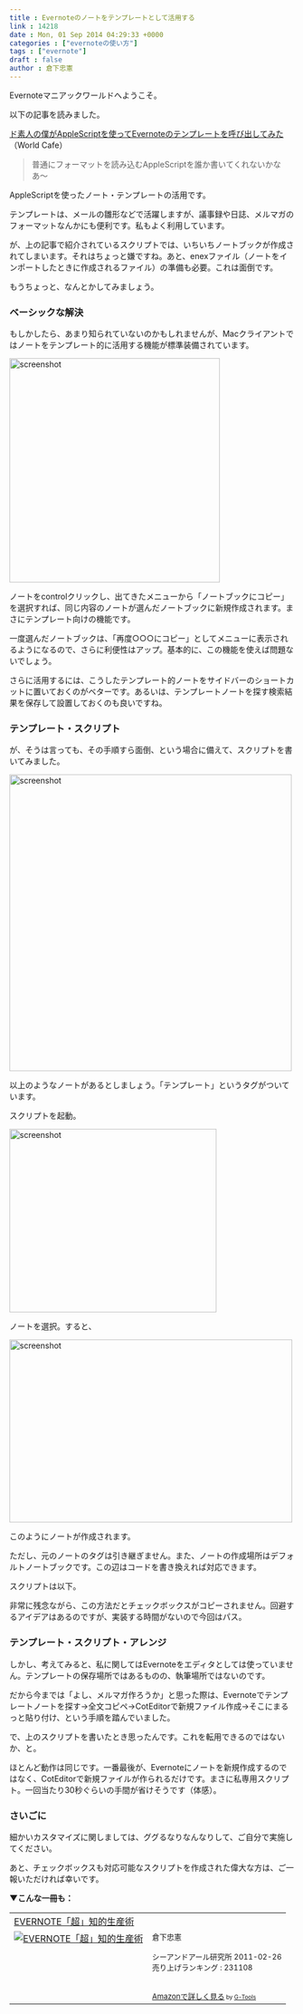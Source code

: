 ```yaml
---
title : Evernoteのノートをテンプレートとして活用する
link : 14218
date : Mon, 01 Sep 2014 04:29:33 +0000
categories : ["evernoteの使い方"]
tags : ["evernote"]
draft : false
author : 倉下忠憲
---
```


Evernoteマニアックワールドへようこそ。

以下の記事を読みました。

<a href="http://worldcafe-emanon.blogspot.jp/2014/08/evernoteapplescript.html" target="_blank">ド素人の僕がAppleScriptを使ってEvernoteのテンプレートを呼び出してみた</a>（World Cafe）

<blockquote>普通にフォーマットを読み込むAppleScriptを誰か書いてくれないかなあ〜</blockquote>

AppleScriptを使ったノート・テンプレートの活用です。

テンプレートは、メールの雛形などで活躍しますが、議事録や日誌、メルマガのフォーマットなんかにも便利です。私もよく利用しています。

が、上の記事で紹介されているスクリプトでは、いちいちノートブックが作成されてしまいます。それはちょっと嫌ですね。あと、enexファイル（ノートをインポートしたときに作成されるファイル）の準備も必要。これは面倒です。

もうちょっと、なんとかしてみましょう。

<H3>ベーシックな解決</H3>

もしかしたら、あまり知られていないのかもしれませんが、Macクライアントではノートをテンプレート的に活用する機能が標準装備されています。

<a href="https://rashita.net/blog/wp-content/uploads/2014/09/screenshot.png"><img src="https://rashita.net/blog/wp-content/uploads/2014/09/screenshot.png" alt="screenshot" width="372" height="396" class="alignnone size-full wp-image-14219" /></a>

ノートをcontrolクリックし、出てきたメニューから「ノートブックにコピー」を選択すれば、同じ内容のノートが選んだノートブックに新規作成されます。まさにテンプレート向けの機能です。

一度選んだノートブックは、「再度○○○にコピー」としてメニューに表示されるようになるので、さらに利便性はアップ。基本的に、この機能を使えば問題ないでしょう。

さらに活用するには、こうしたテンプレート的ノートをサイドバーのショートカットに置いておくのがベターです。あるいは、テンプレートノートを探す検索結果を保存して設置しておくのも良いですね。

<H3>テンプレート・スクリプト</H3>

が、そうは言っても、その手順すら面倒、という場合に備えて、スクリプトを書いてみました。

<a href="https://rashita.net/blog/wp-content/uploads/2014/09/screenshot2.png"><img src="https://rashita.net/blog/wp-content/uploads/2014/09/screenshot2.png" alt="screenshot" width="499" height="524" class="alignnone size-large wp-image-14221" /></a>

以上のようなノートがあるとしましょう。「テンプレート」というタグがついています。

スクリプトを起動。

<a href="https://rashita.net/blog/wp-content/uploads/2014/09/screenshot1.png"><img src="https://rashita.net/blog/wp-content/uploads/2014/09/screenshot1.png" alt="screenshot" width="366" height="324" class="alignnone size-full wp-image-14220" /></a>

ノートを選択。すると、

<a href="https://rashita.net/blog/wp-content/uploads/2014/09/screenshot3.png"><img src="https://rashita.net/blog/wp-content/uploads/2014/09/screenshot3.png" alt="screenshot" width="500" height="323" class="alignnone size-full wp-image-14223" /></a>

このようにノートが作成されます。

ただし、元のノートのタグは引き継ぎません。また、ノートの作成場所はデフォルトノートブックです。この辺はコードを書き換えれば対応できます。

スクリプトは以下。

<script src="https://gist.github.com/rashita/501d0918f4c0075c1d00.js"></script>

非常に残念ながら、この方法だとチェックボックスがコピーされません。回避するアイデアはあるのですが、実装する時間がないので今回はパス。

<H3>テンプレート・スクリプト・アレンジ</H3>

しかし、考えてみると、私に関してはEvernoteをエディタとしては使っていません。テンプレートの保存場所ではあるものの、執筆場所ではないのです。

だから今までは「よし、メルマガ作ろうか」と思った際は、Evernoteでテンプレートノートを探す→全文コピペ→CotEditorで新規ファイル作成→そこにまるっと貼り付け、という手順を踏んでいました。

で、上のスクリプトを書いたとき思ったんです。これを転用できるのではないか、と。

<script src="https://gist.github.com/rashita/76ca2500c47b479006c7.js"></script>

ほとんど動作は同じです。一番最後が、Evernoteにノートを新規作成するのではなく、CotEditorで新規ファイルが作られるだけです。まさに私専用スクリプト。一回当たり30秒ぐらいの手間が省けそうです（体感）。

<H3>さいごに</H3>

細かいカスタマイズに関しましては、ググるなりなんなりして、ご自分で実施してください。

あと、チェックボックスも対応可能なスクリプトを作成された偉大な方は、ご一報いただければ幸いです。

<strong>▼こんな一冊も：</strong>

<table  border="0" cellpadding="5"><tr><td colspan="2"><a href="http://www.amazon.co.jp/EVERNOTE%E3%80%8C%E8%B6%85%E3%80%8D%E7%9F%A5%E7%9A%84%E7%94%9F%E7%94%A3%E8%A1%93-%E5%80%89%E4%B8%8B%E5%BF%A0%E6%86%B2/dp/4863540817%3FSubscriptionId%3D15SMZCTB9V8NGR2TW082%26tag%3Drashita1000-22%26linkCode%3Dxm2%26camp%3D2025%26creative%3D165953%26creativeASIN%3D4863540817" target="_blank">EVERNOTE「超」知的生産術</a><img src="http://www.assoc-amazon.jp/e/ir?t=rashita1000-22&l=ur2&o=9" width="1" height="1" style="border: none;" alt="" /></td></tr><tr><td valign="top"><a href="http://www.amazon.co.jp/EVERNOTE%E3%80%8C%E8%B6%85%E3%80%8D%E7%9F%A5%E7%9A%84%E7%94%9F%E7%94%A3%E8%A1%93-%E5%80%89%E4%B8%8B%E5%BF%A0%E6%86%B2/dp/4863540817%3FSubscriptionId%3D15SMZCTB9V8NGR2TW082%26tag%3Drashita1000-22%26linkCode%3Dxm2%26camp%3D2025%26creative%3D165953%26creativeASIN%3D4863540817" target="_blank"><img src="http://ecx.images-amazon.com/images/I/51OnU0cd03L._SL160_.jpg" border="0" alt="EVERNOTE「超」知的生産術" /></a></td><td valign="top"><font size="-1">倉下忠憲 <br /><br />シーアンドアール研究所  2011-02-26<br />売り上げランキング : 231108<br /><br /><br /><a href="http://www.amazon.co.jp/EVERNOTE%E3%80%8C%E8%B6%85%E3%80%8D%E7%9F%A5%E7%9A%84%E7%94%9F%E7%94%A3%E8%A1%93-%E5%80%89%E4%B8%8B%E5%BF%A0%E6%86%B2/dp/4863540817%3FSubscriptionId%3D15SMZCTB9V8NGR2TW082%26tag%3Drashita1000-22%26linkCode%3Dxm2%26camp%3D2025%26creative%3D165953%26creativeASIN%3D4863540817" target="_blank">Amazonで詳しく見る</a></font><font size="-2"> by <a href="http://www.goodpic.com/mt/aws/index.html" >G-Tools</a></font></td></tr></table>

